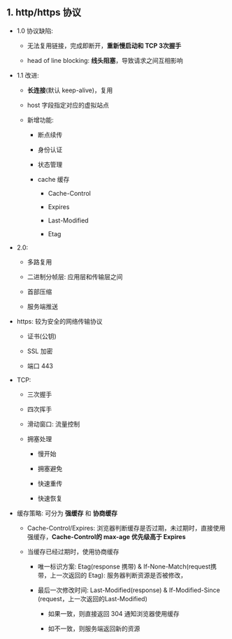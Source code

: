 **1. http/https 协议**
---

* 1.0 协议缺陷:

    * 无法复用链接，完成即断开，**重新慢启动和 TCP 3次握手**

    * head of line blocking: **线头阻塞**，导致请求之间互相影响

* 1.1 改进:

    * **长连接**(默认 keep-alive)，复用

    * host 字段指定对应的虚拟站点

    * 新增功能:
        
        * 断点续传
        
        * 身份认证
        
        * 状态管理
        
        * cache 缓存

            * Cache-Control

            * Expires

            * Last-Modified

            * Etag

* 2.0:

    * 多路复用

    * 二进制分帧层: 应用层和传输层之间

    * 首部压缩

    * 服务端推送

* https: 较为安全的网络传输协议

    * 证书(公钥)

    * SSL 加密

    * 端口 443

* TCP:

    * 三次握手

    * 四次挥手

    * 滑动窗口: 流量控制

    * 拥塞处理

        * 慢开始

        * 拥塞避免

        * 快速重传

        * 快速恢复

* 缓存策略: 可分为 **强缓存** 和 **协商缓存**

    * Cache-Control/Expires: 浏览器判断缓存是否过期，未过期时，直接使用强缓存，**Cache-Control的 max-age 优先级高于 Expires**

    * 当缓存已经过期时，使用协商缓存

        * 唯一标识方案: Etag(response 携带) & If-None-Match(request携带，上一次返回的 Etag): 服务器判断资源是否被修改，

        * 最后一次修改时间: Last-Modified(response) & If-Modified-Since (request，上一次返回的Last-Modified)

            * 如果一致，则直接返回 304 通知浏览器使用缓存

            * 如不一致，则服务端返回新的资源